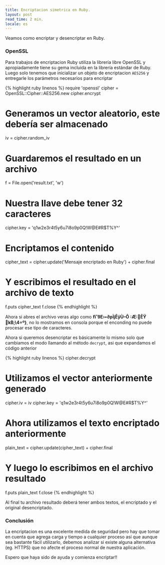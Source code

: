 ```yaml
---
title: Encriptacion simetrica en Ruby.
layout: post
read_time: 2 min.
locale: es
---
```

Veamos como encriptar y desencriptar en Ruby.

### OpenSSL
Para trabajos de encriptacion Ruby utiliza la librería libre OpenSSL y apropiadamente tiene su gema incluida en la librería estándar de Ruby.    
Luego solo tenemos que inicializar un objeto de encriptacion `AES256` y entregarle los parámetros necesarios para encriptar

{% highlight ruby linenos %}
require 'openssl'
cipher = OpenSSL::Cipher::AES256.new
cipher.encrypt
# Generamos un vector aleatorio, este debería ser almacenado
iv = cipher.random_iv
# Guardaremos el resultado en un archivo
f = File.open('result.txt', 'w')
# Nuestra llave debe tener 32 caracteres
cipher.key = 'q1w2e3r4t5y6u7i8o9p0Q!W@E#R$T%Y^'
# Encriptamos el contenido
cipher_text = cipher.update('Mensaje encriptado en Ruby') + cipher.final
# Y escribimos el resultado en el archivo de texto
f.puts cipher_text
f.close
{% endhighlight %}

Ahora si abres el archivo veras algo como **ﬁ˚9E›•∂pÌjÊÿÙ–Ô	:Æ:ÊŸ kB;\4÷º}**, no lo mostramos en consola porque el enconding no puede procesar ese tipo de caracteres.

Ahora si queremos desencriptar es básicamente lo mismo solo que cambiamos el modo llamando al método `decrypt`, asi que expandamos el código anterior

{% highlight ruby linenos %}
cipher.decrypt
# Utilizamos el vector anteriormente generado
cipher.iv = iv
cipher.key = 'q1w2e3r4t5y6u7i8o9p0Q!W@E#R$T%Y^'
# Ahora utilizamos el texto encriptado anteriormente
plain_text = cipher.update(cipher_text) + cipher.final
# Y luego lo escribimos en el archivo resultado
f.puts plain_text
f.close
{% endhighlight %}

Al final tu archivo resultado deberá tener ambos textos, el encriptado y el original desencriptado.

### Conclusión

La encriptacion es una excelente medida de seguridad pero hay que tomar en cuenta que agrega carga y tiempo a cualquier proceso así que aunque sea bastante fácil utilizarlo, debemos analizar si existe alguna alternativa (eg. HTTPS) que no afecte el proceso normal de nuestra aplicación.

Espero que haya sido de ayuda y comienza encriptar!!
